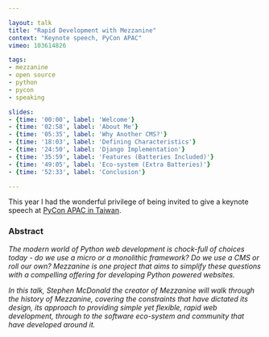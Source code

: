 ```yaml
---

layout: talk
title: "Rapid Development with Mezzanine"
context: "Keynote speech, PyCon APAC"
vimeo: 103614826

tags:
- mezzanine
- open source
- python
- pycon
- speaking

slides:
- {time: '00:00', label: 'Welcome'}
- {time: '02:58', label: 'About Me'}
- {time: '05:35', label: 'Why Another CMS?'}
- {time: '18:03', label: 'Defining Characteristics'}
- {time: '24:50', label: 'Django Implementation'}
- {time: '35:59', label: 'Features (Batteries Included)'}
- {time: '49:05', label: 'Eco-system (Extra Batteries)'}
- {time: '52:33', label: 'Conclusion'}

---
```


This year I had the wonderful privilege of being invited to give a keynote speech at [PyCon APAC in Taiwan](https://tw.pycon.org/2014apac/).

### Abstract

*The modern world of Python web development is chock-full of choices today - do we use a micro or a monolithic framework? Do we use a CMS or roll our own? Mezzanine is one project that aims to simplify these questions with a compelling offering for developing Python powered websites.*

*In this talk, Stephen McDonald the creator of Mezzanine will walk through the
history of Mezzanine, covering the constraints that have dictated its design, its approach to providing simple yet flexible, rapid web development, through to the software eco-system and community that have developed around it.*
